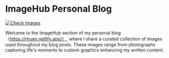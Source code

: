 
# ImageHub Personal Blog
[![Check Images](https://github.com/SamanthaWangdl/imagehub/actions/workflows/check_img_size.yml/badge.svg)](https://github.com/SamanthaWangdl/imagehub/actions/workflows/check_img_size.yml)

Welcome to the ImageHub section of my personal blog（https://rhuen.netlify.app/）, where I share a curated collection of images used throughout my blog posts. These images range from photographs capturing life's moments to custom graphics enhancing my written content.
